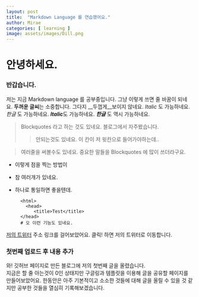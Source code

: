 ```yaml
---
layout: post
title:  "Markdown Language 를 연습했어요."
author: Mirae
categories: [ learning ]
image: assets/images/Dill.png
---
```


# 안녕하세요.
### 반갑습니다.

저는 지금 Markdown language 를 공부중입니다.
그냥 이렇게 쓰면 줄 바꿈이 되네요.
**두꺼운 글씨**는 소중합니다. 그다지 __두껍게__보이지 않네요.
*Italic* 도 가능하네요. *한글* 도 가능하네요.
***Italic***도 가능하네요. ***한글*** 도 역시 가능하네요.

>Blockquotes 라고 하는 것도 있네요. 블로그에서 자주봤습니다.
>>안되는것도 있네요. 이 칸이 저 윗칸으로 들어가야하는데..


>여러줄을
>써볼수도 있네요.
>중요한 말들을 Blockquotes 에 많이 쓰더라구요.

* 이렇게 점을 찍는 방법이
* 참 여러개가 있네요.
* 하나로 통일하면 좋을텐데.


        <html>
          <head>
             <title>Test</title>
        </head>
        # 오 이런 기능도 있네요.


[저의 트위터](https://twitter.com/Lookingfortheb4) 주소 링크를 걸어보았어요. 클릭! 하면 저의 트위터로 이동합니다.




### 첫번째 업로드 후 내용 추가
와! 깃허브 페이지로 만든 블로그에 저의 첫번째 글을 올렸습니다.\
지금은 할 줄 아는것이 0인 상태지만 구글링과 템플릿을 이용해 글을 공유할 페이지를 만들어보았어요.
한동안은 아주 기본적이고 소소한 것들에 대해 글을 올릴 수 있을 것 같지만 공부한 것들을 열심히 기록해보겠습니다.
